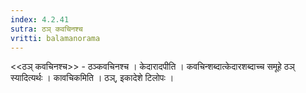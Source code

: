 ```yaml
---
index: 4.2.41
sutra: ठञ् कवचिनश्च
vritti: balamanorama
---
```


<<ठञ् कवचिनश्च>> - ठञ्कवचिनश्च । केदारादपीति । कवचिन्शब्दात्केदारशब्दाच्च समूहे ठञ् स्यादित्यर्थः । कावचिकमिति । ठञ्, इकादेशे टिलोपः । 